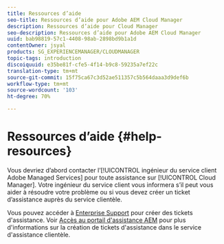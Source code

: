 ```yaml
---
title: Ressources d’aide
seo-title: Ressources d’aide pour Adobe AEM Cloud Manager
description: Ressources d’aide pour Cloud Manager
seo-description: Ressources d’aide pour Adobe AEM Cloud Manager
uuid: bab98819-57c1-4408-98ab-2898bd9b1a1d
contentOwner: jsyal
products: SG_EXPERIENCEMANAGER/CLOUDMANAGER
topic-tags: introduction
discoiquuid: e35be81f-cfe5-4f14-b9c8-59235a7ef22c
translation-type: tm+mt
source-git-commit: 15f75ca67c3d52ae511357c5b564daaa3d9def6b
workflow-type: tm+mt
source-wordcount: '103'
ht-degree: 70%

---
```



# Ressources d’aide {#help-resources}

Vous devriez d’abord contacter l’[!UICONTROL ingénieur du service client Adobe Managed Services] pour toute assistance sur [!UICONTROL Cloud Manager]. Votre ingénieur du service client vous informera s’il peut vous aider à résoudre votre problème ou si vous devez créer un ticket d’assistance auprès du service clientèle.

Vous pouvez accéder à [Enterprise Support](https://helpx.adobe.com/fr/contact/enterprise-support.ec.html) pour créer des tickets d&#39;assistance. Voir [Accès au portail d&#39;assistance AEM](https://help.adobe.com/experience-manager/kb/accessing-aem-support-portal.html) pour plus d&#39;informations sur la création de tickets d&#39;assistance dans le service d&#39;assistance clientèle.
